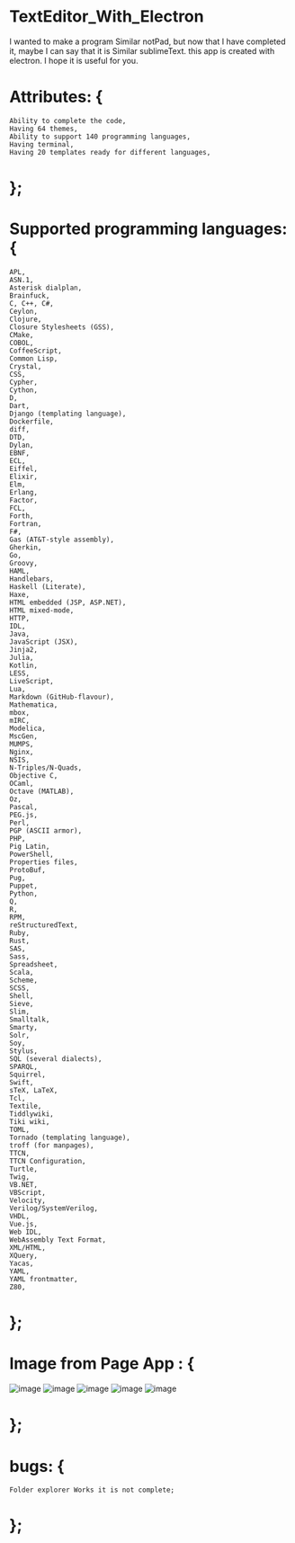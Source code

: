 # TextEditor_With_Electron

I wanted to make a program Similar notPad, but now that I have completed it, maybe I can say that it is Similar sublimeText. this app is created with electron. I hope it is useful for you.

# Attributes: {

    Ability to complete the code,
    Having 64 themes,
    Ability to support 140 programming languages,
    Having terminal,
    Having 20 templates ready for different languages,
# };

# Supported programming languages: {

    APL,
    ASN.1,
    Asterisk dialplan,
    Brainfuck,
    C, C++, C#,
    Ceylon,
    Clojure,
    Closure Stylesheets (GSS),
    CMake,
    COBOL,
    CoffeeScript,
    Common Lisp,
    Crystal,
    CSS,
    Cypher,
    Cython,
    D,
    Dart,
    Django (templating language),
    Dockerfile,
    diff,
    DTD,
    Dylan,
    EBNF,
    ECL,
    Eiffel,
    Elixir,
    Elm,
    Erlang,
    Factor,
    FCL,
    Forth,
    Fortran,
    F#,
    Gas (AT&T-style assembly),
    Gherkin,
    Go,
    Groovy,
    HAML,
    Handlebars,
    Haskell (Literate),
    Haxe,
    HTML embedded (JSP, ASP.NET),
    HTML mixed-mode,
    HTTP,
    IDL,
    Java,
    JavaScript (JSX),
    Jinja2,
    Julia,
    Kotlin,
    LESS,
    LiveScript,
    Lua,
    Markdown (GitHub-flavour),
    Mathematica,
    mbox,
    mIRC,
    Modelica,
    MscGen,
    MUMPS,
    Nginx,
    NSIS,
    N-Triples/N-Quads,
    Objective C,
    OCaml,
    Octave (MATLAB),
    Oz,
    Pascal,
    PEG.js,
    Perl,
    PGP (ASCII armor),
    PHP,
    Pig Latin,
    PowerShell,
    Properties files,
    ProtoBuf,
    Pug,
    Puppet,
    Python,
    Q,
    R,
    RPM,
    reStructuredText,
    Ruby,
    Rust,
    SAS,
    Sass,
    Spreadsheet,
    Scala,
    Scheme,
    SCSS,
    Shell,
    Sieve,
    Slim,
    Smalltalk,
    Smarty,
    Solr,
    Soy,
    Stylus,
    SQL (several dialects),
    SPARQL,
    Squirrel,
    Swift,
    sTeX, LaTeX,
    Tcl,
    Textile,
    Tiddlywiki,
    Tiki wiki,
    TOML,
    Tornado (templating language),
    troff (for manpages),
    TTCN,
    TTCN Configuration,
    Turtle,
    Twig,
    VB.NET,
    VBScript,
    Velocity,
    Verilog/SystemVerilog,
    VHDL,
    Vue.js,
    Web IDL,
    WebAssembly Text Format,
    XML/HTML,
    XQuery,
    Yacas,
    YAML,
    YAML frontmatter,
    Z80,
# };

# Image from Page App : {
![image](https://user-images.githubusercontent.com/74311184/124722850-b21a9980-df1f-11eb-84f2-67b95c5c41c0.png)
![image](https://user-images.githubusercontent.com/74311184/124722857-b3e45d00-df1f-11eb-90e7-55d73887d229.png)
![image](https://user-images.githubusercontent.com/74311184/124722854-b34bc680-df1f-11eb-8655-0dde13e2430e.png)
![image](https://user-images.githubusercontent.com/74311184/124722852-b2b33000-df1f-11eb-8fa0-f460b816b15b.png)
![image](https://user-images.githubusercontent.com/74311184/124722856-b34bc680-df1f-11eb-92ca-a497ce7ba824.png)
# };

# bugs: {

    Folder explorer Works it is not complete;
# };
